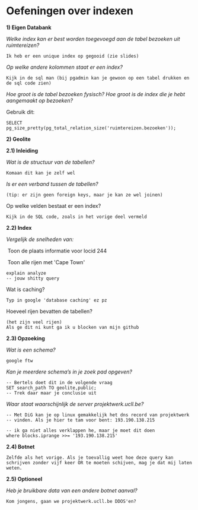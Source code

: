 # Oefeningen over indexen

**1) Eigen Databank**

*Welke index kan er best worden toegevoegd aan de tabel bezoeken uit ruimtereizen?*

```
Ik heb er een unique index op gegooid (zie slides)
```

*Op welke andere kolommen staat er een index?*

```
Kijk in de sql man (bij pgadmin kan je gewoon op een tabel drukken en de sql code zien)
```

*Hoe groot is de tabel bezoeken fysisch? Hoe groot is de index die je hebt aangemaakt op bezoeken?*

Gebruik dit: 

```postgreSQL
SELECT pg_size_pretty(pg_total_relation_size('ruimtereizen.bezoeken'));
```

**2) Geolite**

**2.1) Inleiding**

*Wat is de structuur van de tabellen?* 

```
Komaan dit kan je zelf wel

```

*Is er een verband tussen de tabellen?* 

```
(tip: er zijn geen foreign keys, maar je kan ze wel joinen)
```



Op welke velden bestaat er een index?

```
Kijk in de SQL code, zoals in het vorige deel vermeld
```



**2.2) Index**

*Vergelijk de snelheden van:* 

​	Toon de plaats informatie voor locid 244

​	Toon alle rijen met 'Cape Town' 

```postgreSQL
explain analyze
-- jouw shitty query
```

Wat is caching?

```
Typ in google 'database caching' ez pz
```

Hoeveel rijen bevatten de tabellen?

```
(het zijn veel rijen)
Als ge dit ni kunt ga ik u blocken van mijn github
```



**2.3) Opzoeking**

*Wat is een schema?*

```
google ftw

```

*Kan je meerdere schema’s in je zoek pad opgeven?*

```postgreSQL
-- Bertels doet dit in de volgende vraag 
SET search_path TO geolite,public;
-- Trek daar maar je conclusie uit
```

*Waar staat waarschijnlijk de server projektwerk.ucll.be?*

```postgreSQL
-- Met DiG kan je op linux gemakkelijk het dns record van projektwerk 
-- vinden. Als je hier te tam voor bent: 193.190.138.215

-- ik ga niet alles verklappen he, maar je moet dit doen
where blocks.iprange >>= '193.190.138.215' 
```



**2.4) Botnet**

```
Zelfde als het vorige. Als je toevallig weet hoe deze query kan schrijven zonder vijf keer OR te moeten schijven, mag je dat mij laten weten.
```

**2.5) Optioneel**

*Heb je bruikbare data van een andere botnet aanval?*

```
Kom jongens, gaan we projektwerk.ucll.be DDOS'en? 
```

